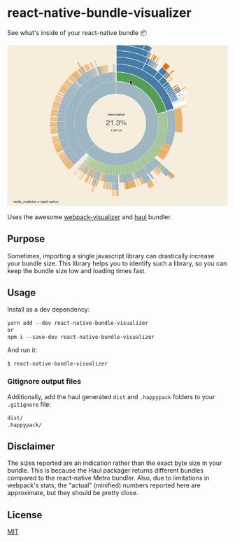 # react-native-bundle-visualizer

See what's inside of your react-native bundle 📦

![bundle-visualizer-animation](./react-native-bundle-visualizer.gif)

Uses the awesome [webpack-visualizer](https://github.com/chrisbateman/webpack-visualizer) and [haul](https://github.com/callstack-io/haul) bundler.

## Purpose

Sometimes, importing a single javascript library can drastically increase your bundle size. This library helps you to identify such a library, so you can keep the bundle size low and loading times fast.

## Usage

Install as a dev dependency:

	yarn add --dev react-native-bundle-visualizer
	or
	npm i --save-dev react-native-bundle-visualizer
	
And run it:

	$ react-native-bundle-visualizer

### Gitignore output files

Additionally, add the haul generated `dist` and `.happypack` folders to your `.gitignore` file:

```
dist/
.happypack/
```

## Disclaimer

The sizes reported are an indication rather than the exact byte size in your bundle. This is because the Haul packager returns different bundles compared to the react-native Metro bundler. Also, due to limitations in webpack's stats, the "actual" (minified) numbers reported here are approximate, but they should be pretty close.

## License

[MIT](./LICENSE.txt)

